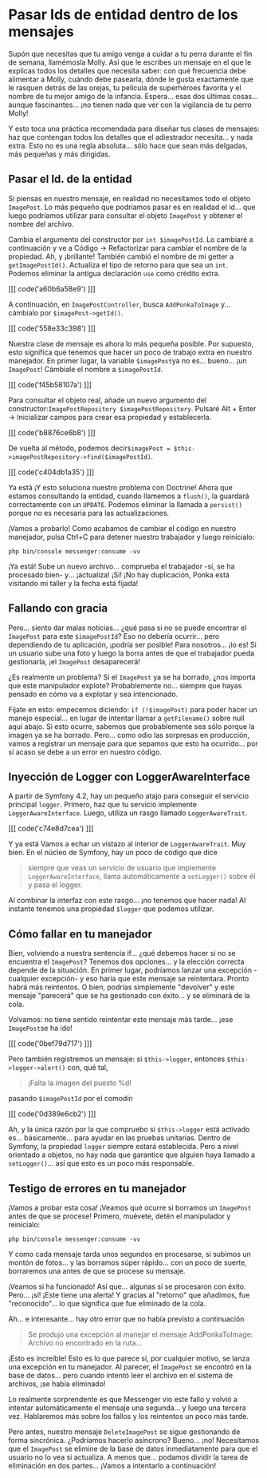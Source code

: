 # Pasar Ids de entidad dentro de los mensajes

Supón que necesitas que tu amigo venga a cuidar a tu perra durante el fin de semana, llamémosla Molly. Así que le escribes un mensaje en el que le explicas todos los detalles que necesita saber: con qué frecuencia debe alimentar a Molly, cuándo debe pasearla, dónde le gusta exactamente que le rasquen detrás de las orejas, tu película de superhéroes favorita y el nombre de tu mejor amigo de la infancia. Espera... esas dos últimas cosas... aunque fascinantes... ¡no tienen nada que ver con la vigilancia de tu perro Molly!

Y esto toca una práctica recomendada para diseñar tus clases de mensajes: haz que contengan todos los detalles que el adiestrador necesita... y nada extra. Esto no es una regla absoluta... sólo hace que sean más delgadas, más pequeñas y más dirigidas.

## Pasar el Id. de la entidad

Si piensas en nuestro mensaje, en realidad no necesitamos todo el objeto `ImagePost`. Lo más pequeño que podríamos pasar es en realidad el id... que luego podríamos utilizar para consultar el objeto `ImagePost` y obtener el nombre del archivo.

Cambia el argumento del constructor por `int $imagePostId`. Lo cambiaré a continuación y ve a Código -> Refactorizar para cambiar el nombre de la propiedad. Ah, y ¡brillante! También cambió el nombre de mi getter a `getImagePostId()`. Actualiza el tipo de retorno para que sea un `int`. Podemos eliminar la antigua declaración `use` como crédito extra.

[[[ code('a60b6a58e9') ]]]

A continuación, en `ImagePostController`, busca `AddPonkaToImage` y... cámbialo por `$imagePost->getId()`.

[[[ code('558e33c398') ]]]

Nuestra clase de mensaje es ahora lo más pequeña posible. Por supuesto, esto significa que tenemos que hacer un poco de trabajo extra en nuestro manejador. En primer lugar, la variable `$imagePost`ya no es... bueno... ¡un `ImagePost`! Cámbiale el nombre a `$imagePostId`.

[[[ code('f45b58107a') ]]]

Para consultar el objeto real, añade un nuevo argumento del constructor:`ImagePostRepository $imagePostRepository`. Pulsaré Alt + Enter -> Inicializar campos para crear esa propiedad y establecerla.

[[[ code('b8876ce6b8') ]]]

De vuelta al método, podemos decir`$imagePost = $this->imagePostRepository->find($imagePostId)`.

[[[ code('c404db1a35') ]]]

Ya está ¡Y esto soluciona nuestro problema con Doctrine! Ahora que estamos consultando la entidad, cuando llamemos a `flush()`, la guardará correctamente con un `UPDATE`. Podemos eliminar la llamada a `persist()` porque no es necesaria para las actualizaciones.

¡Vamos a probarlo! Como acabamos de cambiar el código en nuestro manejador, pulsa Ctrl+C para detener nuestro trabajador y luego reinícialo:

```terminal-silent
php bin/console messenger:consume -vv
```

¡Ya está! Sube un nuevo archivo... comprueba el trabajador -sí, se ha procesado bien- y... ¡actualiza! ¡Sí! ¡No hay duplicación, Ponka está visitando mi taller y la fecha está fijada!

## Fallando con gracia

Pero... siento dar malas noticias... ¿qué pasa si no se puede encontrar el `ImagePost` para este `$imagePostId`? Eso no debería ocurrir... pero dependiendo de tu aplicación, ¡podría ser posible! Para nosotros... ¡lo es! Si un usuario sube una foto y luego la borra antes de que el trabajador pueda gestionarla, ¡el `ImagePost` desaparecerá!

¿Es realmente un problema? Si el `ImagePost` ya se ha borrado, ¿nos importa que este manipulador explote? Probablemente no... siempre que hayas pensado en cómo va a explotar y sea intencionado.

Fíjate en esto: empecemos diciendo: `if (!$imagePost)` para poder hacer un manejo especial... en lugar de intentar llamar a `getFilename()` sobre null aquí abajo. Si esto ocurre, sabemos que probablemente sea sólo porque la imagen ya se ha borrado. Pero... como odio las sorpresas en producción, vamos a registrar un mensaje para que sepamos que esto ha ocurrido... por si acaso se debe a un error en nuestro código.

## Inyección de Logger con LoggerAwareInterface

A partir de Symfony 4.2, hay un pequeño atajo para conseguir el servicio principal `logger`. Primero, haz que tu servicio implemente `LoggerAwareInterface`. Luego, utiliza un rasgo llamado `LoggerAwareTrait`.

[[[ code('c74e8d7cea') ]]]

Y ya está Vamos a echar un vistazo al interior de `LoggerAwareTrait`. Muy bien. En el núcleo de Symfony, hay un poco de código que dice

> siempre que veas un servicio de usuario que implemente `LoggerAwareInterface`,
> llama automáticamente a `setLogger()` sobre él y pasa el logger.

Al combinar la interfaz con este rasgo... ¡no tenemos que hacer nada! Al instante tenemos una propiedad `$logger` que podemos utilizar.

## Cómo fallar en tu manejador

Bien, volviendo a nuestra sentencia if... ¿qué debemos hacer si no se encuentra el `ImagePost`? Tenemos dos opciones... y la elección correcta depende de la situación. En primer lugar, podríamos lanzar una excepción -cualquier excepción- y eso haría que este mensaje se reintentara. Pronto habrá más reintentos. O bien, podrías simplemente "devolver" y este mensaje "parecerá" que se ha gestionado con éxito... y se eliminará de la cola.

Volvamos: no tiene sentido reintentar este mensaje más tarde... ¡ese `ImagePost`se ha ido! 

[[[ code('0bef79d717') ]]]

Pero también registremos un mensaje: si `$this->logger`, entonces `$this->logger->alert()` con, qué tal,

> ¡Falta la imagen del puesto %d!

pasando `$imagePostId` por el comodín 

[[[ code('0d389e6cb2') ]]]

Ah, y la única razón por la que compruebo si `$this->logger` está activado es... 
básicamente... para ayudar en las pruebas unitarias. Dentro de Symfony, la propiedad `logger` siempre estará establecida. Pero a nivel orientado a objetos, no hay nada que garantice que alguien haya llamado a `setLogger()`... así que esto es un poco más responsable.

## Testigo de errores en tu manejador

¡Vamos a probar esta cosa! ¡Veamos qué ocurre si borramos un `ImagePost` antes de que se procese! Primero, muévete, detén el manipulador y reinícialo:

```terminal-silent
php bin/console messenger:consume -vv
```

Y como cada mensaje tarda unos segundos en procesarse, si subimos un montón de fotos... y las borramos súper rápido... con un poco de suerte, borraremos una antes de que se procese su mensaje.

¡Veamos si ha funcionado! Así que... algunas sí se procesaron con éxito. Pero... ¡sí! ¡Este tiene una alerta! Y gracias al "retorno" que añadimos, fue "reconocido"... lo que significa que fue eliminado de la cola.

Ah... e interesante... hay otro error que no había previsto a continuación

> Se produjo una excepción al manejar el mensaje AddPonkaToImage: Archivo no
> encontrado en la ruta...

¡Esto es increíble! Esto es lo que parece si, por cualquier motivo, se lanza una excepción en tu manejador. Al parecer, el `ImagePost` se encontró en la base de datos... pero cuando intentó leer el archivo en el sistema de archivos, ¡se había eliminado!

Lo realmente sorprendente es que Messenger vio este fallo y volvió a intentar automáticamente el mensaje una segunda... y luego una tercera vez. Hablaremos más sobre los fallos y los reintentos un poco más tarde.

Pero antes, nuestro mensaje `DeleteImagePost` se sigue gestionando de forma sincrónica. ¿Podríamos hacerlo asíncrono? Bueno... ¡no! Necesitamos que el `ImagePost` se elimine de la base de datos inmediatamente para que el usuario no lo vea si actualiza. A menos que... podamos dividir la tarea de eliminación en dos partes... ¡Vamos a intentarlo a continuación!

